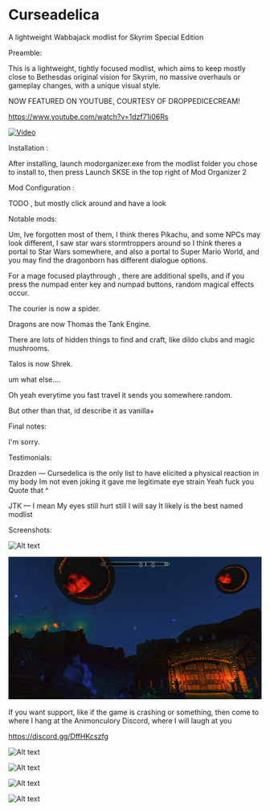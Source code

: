 # Curseadelica
A lightweight Wabbajack modlist for Skyrim Special Edition

Preamble:

This is a lightweight, tightly focused modlist, which aims to keep mostly close to Bethesdas original vision for Skyrim, no massive overhauls or gameplay changes, with a unique visual style.

NOW FEATURED ON YOUTUBE, COURTESY OF DROPPEDICECREAM!

https://www.youtube.com/watch?v=1dzf71i06Rs

[![Video](https://img.youtube.com/vi/1dzf71i06Rs/maxresdefault.jpg)](https://www.youtube.com/watch?v=1dzf71i06Rs)

Installation :

After installing, launch modorganizer.exe from the modlist folder you chose to install to, then press Launch SKSE in the top right of Mod Organizer 2

Mod Configuration :

TODO , but mostly click around and have a look

Notable mods:

Um, Ive forgotten most of them, I think theres Pikachu, and some NPCs may look different, I saw star wars stormtroppers around so I think theres a portal to Star Wars somewhere, and also a portal to Super Mario World, and you may find the dragonborn has different dialogue options.

For a mage focused playthrough , there are additional spells, and if you press the numpad enter key and numpad buttons, random magical effects occur.

The courier is now a spider.

Dragons are now Thomas the Tank Engine.

There are lots of hidden things to find and craft, like dildo clubs and magic mushrooms.

Talos is now Shrek.

um what else....

Oh yeah everytime you fast travel it sends you somewhere random.

But other than that, id describe it as vanilla+

Final notes:

I'm sorry.

Testimonials:

Drazden — 
Cursedelica is the only list to have elicited a physical reaction in my body
Im not even joking it gave me legitimate eye strain
Yeah fuck you
Quote that ^

JTK — 
I mean
My eyes still hurt
still
I will say
It likely is the best named modlist

Screenshots: 

![Alt text](/screenshots/1.PNG?raw=true "Optional Title")

![Alt text](/screenshots/2.png?raw=true "Optional Title")

If you want support, like if the game is crashing or something, then come to where I hang at the Animonculory Discord, where I will laugh at you 

https://discord.gg/DffHKcszfg



![Alt text](/screenshots/3.png?raw=true "Optional Title")

![Alt text](/screenshots/4.png?raw=true "Optional Title")

![Alt text](/screenshots/5.png?raw=true "Optional Title")

![Alt text](/screenshots/6.png?raw=true "Optional Title")
